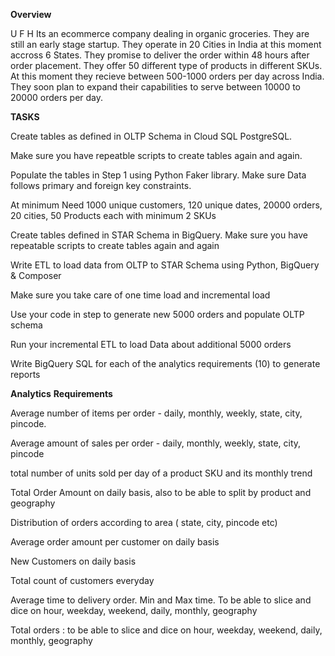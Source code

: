 **Overview**

U F H
Its an ecommerce company dealing in organic groceries.
They are still an early stage startup. They operate in 20 Cities in India at this moment accross 6 States. They promise to deliver the order within 48 hours after order placement. They offer 50 different type of products in different SKUs.
At this moment they recieve between 500-1000 orders per day across India. 
They soon plan to expand their capabilities to serve between 10000 to 20000 orders per day.




**TASKS**

Create tables as defined in  OLTP Schema in Cloud SQL PostgreSQL.

Make sure you have repeatble scripts to create tables again and again.

Populate the tables in Step 1 using Python Faker library. Make sure Data follows primary and foreign key constraints.

At minimum Need 1000 unique customers, 120 unique dates, 20000 orders, 20 cities, 50 Products each with minimum 2 SKUs

Create tables defined in STAR Schema in BigQuery. Make sure you have repeatable scripts to create tables again and again

Write ETL to load data from OLTP to STAR Schema using Python, BigQuery & Composer

Make sure you take care of one time load and incremental load

Use your code in step to generate new 5000 orders and populate OLTP schema

Run your incremental ETL to load Data about additional 5000 orders

Write BigQuery SQL for each of the analytics requirements (10) to generate reports


**Analytics** **Requirements**

Average number of items per order - daily, monthly, weekly, state, city, pincode.

Average amount of sales per order -  daily, monthly, weekly, state, city, pincode

total number of units sold per day of a product SKU and its monthly trend

Total Order Amount on daily basis, also to be able to split by product and geography

Distribution of orders according to area ( state, city, pincode etc)

Average order amount per customer on daily basis

New Customers on daily basis

Total count of customers everyday

Average time to delivery order. Min and Max time. To be able to slice and dice on hour, weekday, weekend, daily, monthly, geography

Total orders : to be able to slice and dice on hour, weekday, weekend, daily, monthly, geography


